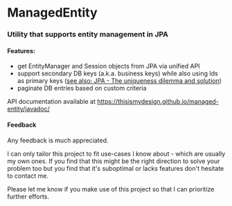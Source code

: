 # ManagedEntity

### Utility that supports entity management in JPA

#### Features:
- get EntityManager and Session objects from JPA via unified API
- support secondary DB keys (a.k.a. business keys) while also using Ids as primary keys ([see also: JPA - The uniqueness dilemma and solution](http://lifeinacubicleblog.com/2016/10/09/jpa-the-uniqueness-dilemma-solution/))
- paginate DB entries based on custom criteria

API documentation available at https://thisismydesign.github.io/managed-entity/javadoc/

#### Feedback

Any feedback is much appreciated.

I can only tailor this project to fit use-cases I know about - which are usually my own ones. If you find that this might be the right direction to solve your problem too but you find that it's suboptimal or lacks features don't hesitate to contact me.

Please let me know if you make use of this project so that I can prioritize further efforts.

